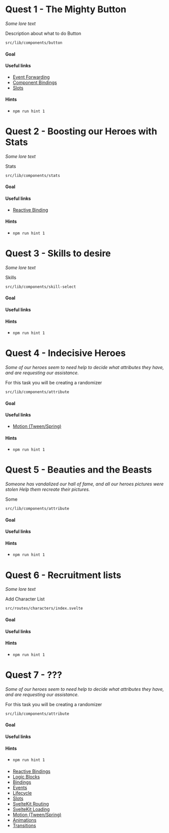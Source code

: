 # Quest 1 - The Mighty Button

_Some lore text_

Description about what to do Button

`src/lib/components/button`

#### Goal


#### Useful links

- [Event Forwarding](https://svelte.dev/tutorial/event-forwarding)
- [Component Bindings](https://svelte.dev/tutorial/component-bindings)
- [Slots](https://svelte.dev/tutorial/slots)

#### Hints

- `npm run hint 1`

# Quest 2 - Boosting our Heroes with Stats

_Some lore text_

Stats

`src/lib/components/stats`

#### Goal

#### Useful links

- [Reactive Binding](https://svelte.dev/tutorial/event-forwarding)

#### Hints

- `npm run hint 1`

# Quest 3 - Skills to desire

_Some lore text_

Skills

`src/lib/components/skill-select`

#### Goal

#### Useful links

#### Hints

- `npm run hint 1`

# Quest 4 - Indecisive Heroes

_Some of our heroes seem to need help to decide what attributes they have, and are requesting our assistance._

For this task you will be creating a randomizer


`src/lib/components/attribute`

#### Goal

#### Useful links

- [Motion (Tween/Spring)](https://svelte.dev/tutorial/tweened)

#### Hints

- `npm run hint 1`

# Quest 5 - Beauties and the Beasts

_Someone has vandalized our hall of fame, and all our heroes pictures were stolen_
_Help them recreate their pictures._

Some

`src/lib/components/attribute`

#### Goal

#### Useful links

#### Hints

- `npm run hint 1`

# Quest 6 - Recruitment lists

_Some lore text_

Add Character List

`src/routes/characters/index.svelte`

#### Goal

#### Useful links

#### Hints

- `npm run hint 1`

# Quest 7 - ???

_Some of our heroes seem to need help to decide what attributes they have, and are requesting our assistance._

For this task you will be creating a randomizer

`src/lib/components/attribute`

#### Goal

#### Useful links

#### Hints

- `npm run hint 1`

####

- [Reactive Bindings](https://svelte.dev/tutorial/reactive-declarations)
- [Logic Blocks](https://svelte.dev/tutorial/if-blocks)
- [Bindings](https://svelte.dev/tutorial/text-inputs)
- [Events](https://svelte.dev/tutorial/event-forwarding)
- [Lifecycle](https://svelte.dev/tutorial/onmount)
- [Slots](https://svelte.dev/tutorial/slots)
- [SvelteKit Routing](https://kit.svelte.dev/docs#routing)
- [SvelteKit Loading](https://kit.svelte.dev/docs#loading)
- [Motion (Tween/Spring)](https://svelte.dev/tutorial/tweened)
- [Animations](https://svelte.dev/tutorial/animate)
- [Transitions](https://svelte.dev/tutorial/transition)

